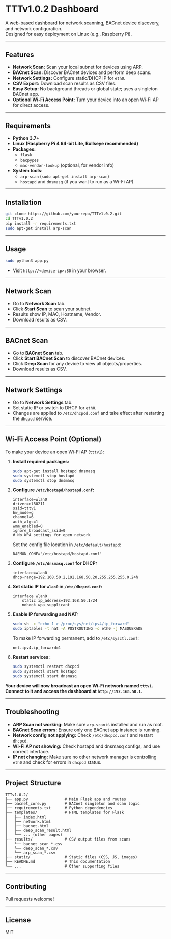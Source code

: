 # TTTv1.0.2 Dashboard

A web-based dashboard for network scanning, BACnet device discovery, and network configuration.  
Designed for easy deployment on Linux (e.g., Raspberry Pi).

---

## Features

- **Network Scan:** Scan your local subnet for devices using ARP.
- **BACnet Scan:** Discover BACnet devices and perform deep scans.
- **Network Settings:** Configure static/DHCP IP for `eth0`.
- **CSV Export:** Download scan results as CSV files.
- **Easy Setup:** No background threads or global state; uses a singleton BACnet app.
- **Optional Wi-Fi Access Point:** Turn your device into an open Wi-Fi AP for direct access.

---

## Requirements

- **Python 3.7+**
- **Linux (Raspberry Pi 4 64-bit Lite, Bullseye recommended)**
- **Packages:**
  - `flask`
  - `bacpypes`
  - `mac-vendor-lookup` (optional, for vendor info)
- **System tools:**
  - `arp-scan` (`sudo apt-get install arp-scan`)
  - `hostapd` and `dnsmasq` (if you want to run as a Wi-Fi AP)

---

## Installation

```sh
git clone https://github.com/yourrepo/TTTv1.0.2.git
cd TTTv1.0.2
pip install -r requirements.txt
sudo apt-get install arp-scan
```

---

## Usage

```sh
sudo python3 app.py
```
- Visit `http://<device-ip>:80` in your browser.

---

## Network Scan

- Go to **Network Scan** tab.
- Click **Start Scan** to scan your subnet.
- Results show IP, MAC, Hostname, Vendor.
- Download results as CSV.

---

## BACnet Scan

- Go to **BACnet Scan** tab.
- Click **Start BACnet Scan** to discover BACnet devices.
- Click **Deep Scan** for any device to view all objects/properties.
- Download results as CSV.

---

## Network Settings

- Go to **Network Settings** tab.
- Set static IP or switch to DHCP for `eth0`.
- Changes are applied to `/etc/dhcpcd.conf` and take effect after restarting the `dhcpcd` service.

---

## Wi-Fi Access Point (Optional)

To make your device an open Wi-Fi AP (`tttv1`):

1. **Install required packages:**
   ```sh
   sudo apt-get install hostapd dnsmasq
   sudo systemctl stop hostapd
   sudo systemctl stop dnsmasq
   ```
2. **Configure `/etc/hostapd/hostapd.conf`:**
   ```
   interface=wlan0
   driver=nl80211
   ssid=tttv1
   hw_mode=g
   channel=6
   auth_algs=1
   wmm_enabled=0
   ignore_broadcast_ssid=0
   # No WPA settings for open network
   ```
   Set the config file location in `/etc/default/hostapd`:
   ```
   DAEMON_CONF="/etc/hostapd/hostapd.conf"
   ```
3. **Configure `/etc/dnsmasq.conf` for DHCP:**
   ```
   interface=wlan0
   dhcp-range=192.168.50.2,192.168.50.20,255.255.255.0,24h
   ```
4. **Set static IP for `wlan0` in `/etc/dhcpcd.conf`:**
   ```
   interface wlan0
       static ip_address=192.168.50.1/24
       nohook wpa_supplicant
   ```
5. **Enable IP forwarding and NAT:**
   ```sh
   sudo sh -c "echo 1 > /proc/sys/net/ipv4/ip_forward"
   sudo iptables -t nat -A POSTROUTING -o eth0 -j MASQUERADE
   ```
   To make IP forwarding permanent, add to `/etc/sysctl.conf`:
   ```
   net.ipv4.ip_forward=1
   ```
6. **Restart services:**
   ```sh
   sudo systemctl restart dhcpcd
   sudo systemctl start hostapd
   sudo systemctl start dnsmasq
   ```

**Your device will now broadcast an open Wi-Fi network named `tttv1`.  
Connect to it and access the dashboard at `http://192.168.50.1`.**

---

## Troubleshooting

- **ARP Scan not working:** Make sure `arp-scan` is installed and run as root.
- **BACnet Scan errors:** Ensure only one BACnet app instance is running.
- **Network config not applying:** Check `/etc/dhcpcd.conf` and restart `dhcpcd`.
- **Wi-Fi AP not showing:** Check hostapd and dnsmasq configs, and use correct interface.
- **IP not changing:** Make sure no other network manager is controlling `eth0` and check for errors in `dhcpcd` status.

---

## Project Structure

```
TTTv1.0.2/
├── app.py                # Main Flask app and routes
├── bacnet_core.py        # BACnet singleton and scan logic
├── requirements.txt      # Python dependencies
├── templates/            # HTML templates for Flask
│   ├── index.html
│   ├── network.html
│   ├── bacnet.html
│   ├── deep_scan_result.html
│   └── ... (other pages)
├── results/              # CSV output files from scans
│   └── bacnet_scan_*.csv
│   └── deep_scan_*.csv
│   └── arp_scan_*.csv
├── static/               # Static files (CSS, JS, images)
├── README.md             # This documentation
└── ...                   # Other supporting files
```

---

## Contributing

Pull requests welcome!

---

## License

MIT